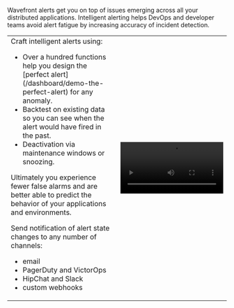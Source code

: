 Wavefront alerts get you on top of issues emerging across all your distributed applications. Intelligent alerting helps DevOps and developer teams avoid alert fatigue by increasing accuracy of incident detection.

<table class="layout">
<colgroup>
<col width="50%" />
<col width="50%" />
</colgroup>
<tr>
<td style="text-align: left;vertical-align: top">Craft intelligent alerts using:
<ul>
<li>Over a hundred functions help you design the [perfect alert](/dashboard/demo-the-perfect-alert) for any anomaly.</li>
<li>Backtest on existing data so you can see when the alert would have fired in the past.</li>
<li>Deactivation via maintenance windows or snoozing.
</ul>

Ultimately you experience fewer false alarms and are better able to predict the behavior of your applications and environments.

Send notification of alert state changes to any number of channels:
<ul>
<li>email</li>
<li>PagerDuty and VictorOps</li>
<li>HipChat and Slack</li>
<li>custom webhooks</li>
</ul>
</td>  
<td><video class="xs-pl-20" width="100%" controls autoplay><source src="images/onboarding-alerts.mp4" type="video/mp4">Your browser does not support HTML5 video.</video></td>
</tr>
</table>
